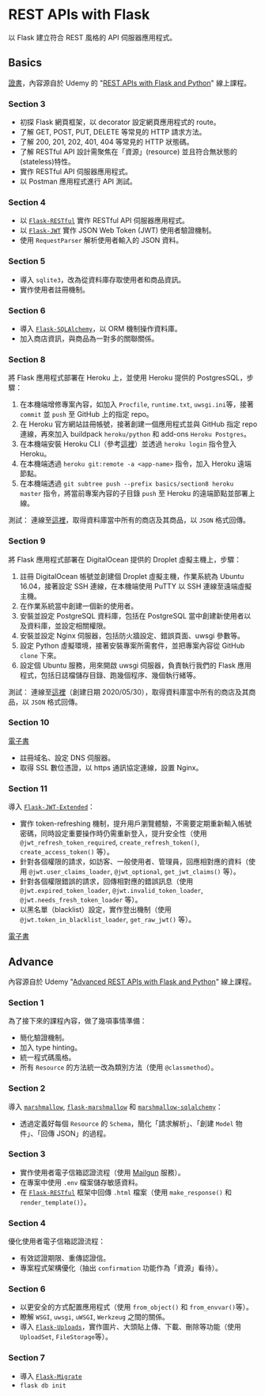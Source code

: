 # REST APIs with Flask
以 Flask 建立符合 REST 風格的 API 伺服器應用程式。

## Basics
[證書](https://www.udemy.com/certificate/UC-7fddb0fd-9c04-4579-86f5-7b9dda42f9b3/)，內容源自於 Udemy 的 "[REST APIs with Flask and Python](https://www.udemy.com/course/rest-api-flask-and-python/)" 線上課程。

### Section 3
- 初探 Flask 網頁框架，以 decorator 設定網頁應用程式的 route。
- 了解 GET, POST, PUT, DELETE 等常見的 HTTP 請求方法。
- 了解 200, 201, 202, 401, 404 等常見的 HTTP 狀態碼。
- 了解 RESTful API 設計需聚焦在「資源」(resource) 並且符合無狀態的(stateless)特性。
- 實作 RESTful API 伺服器應用程式。
- 以 Postman 應用程式進行 API 測試。

### Section 4
- 以 [`Flask-RESTful`](https://pypi.org/project/Flask-RESTful/) 實作 RESTful API 伺服器應用程式。
- 以 [`Flask-JWT`](https://pypi.org/project/Flask-JWT/) 實作 JSON Web Token (JWT) 使用者驗證機制。
- 使用 `RequestParser` 解析使用者輸入的 JSON 資料。

### Section 5
- 導入 `sqlite3`，改為從資料庫存取使用者和商品資訊。
- 實作使用者註冊機制。

### Section 6
- 導入 [`Flask-SQLAlchemy`](https://pypi.org/project/flask-sqlalchemy/)，以 ORM 機制操作資料庫。
- 加入商店資訊，與商品為一對多的關聯關係。

### Section 8
將 Flask 應用程式部署在 Heroku 上，並使用 Heroku 提供的 PostgresSQL，步驟：
1. 在本機端增修專案內容，如加入 `Procfile`, `runtime.txt`, `uwsgi.ini`等，接著 `commit` 並 `push` 至 GitHub 上的指定 repo。
2. 在 Heroku 官方網站註冊帳號，接著創建一個應用程式並與 GitHub 指定 repo 連線，再來加入 buildpack `heroku/python` 和 add-ons `Heroku Postgres`。
3. 在本機端安裝 Heroku CLI（參考[這裡](https://devcenter.heroku.com/articles/heroku-cli)）並透過 `heroku login` 指令登入 Heroku。
4. 在本機端透過 `heroku git:remote -a <app-name>` 指令，加入 Heroku 遠端節點。
5. 在本機端透過 `git subtree push --prefix basics/section8 heroku master` 指令，將當前專案內容的子目錄 `push` 至 Heroku 的遠端節點並部署上線。

測試：
連線至[這裡](http://rest-apis-with-flask.herokuapp.com/stores)，取得資料庫當中所有的商店及其商品，以 `JSON` 格式回傳。

### Section 9
將 Flask 應用程式部署在 DigitalOcean 提供的 Droplet 虛擬主機上，步驟：
1. 註冊 DigitalOcean 帳號並創建個 Droplet 虛擬主機，作業系統為 Ubuntu 16.04，接著設定 SSH 連線，在本機端使用 PuTTY 以 SSH 連線至遠端虛擬主機。
2. 在作業系統當中創建一個新的使用者。
3. 安裝並設定 PostgreSQL 資料庫，包括在 PostgreSQL 當中創建新使用者以及資料庫，並設定相關權限。
4. 安裝並設定 Nginx 伺服器，包括防火牆設定、錯誤頁面、uwsgi 參數等。
5. 設定 Python 虛擬環境，接著安裝專案所需套件，並把專案內容從 GitHub `clone` 下來。
6. 設定個 Ubuntu 服務，用來開啟 uwsgi 伺服器，負責執行我們的 Flask 應用程式，包括日誌檔儲存目錄、跑幾個程序、幾個執行緒等。

測試：
連線至[這裡](http://64.225.122.125/stores)（創建日期 2020/05/30），取得資料庫當中所有的商店及其商品，以 `JSON` 格式回傳。

### Section 10
[電子書](https://school-of-code.gitbooks.io/rest-apis-with-flask-and-python/content/domains-and-https/what-is-a-domain.html)
- 註冊域名、設定 DNS 伺服器。
- 取得 SSL 數位憑證，以 https 通訊協定連線，設置 Nginx。

### Section 11
導入 [`Flask-JWT-Extended`](https://pypi.org/project/Flask-JWT-Extended/)：
- 實作 token-refreshing 機制，提升用戶瀏覽體驗，不需要定期重新輸入帳號密碼，同時設定重要操作時仍需重新登入，提升安全性（使用 `@jwt_refresh_token_required`, `create_refresh_token()`, `create_access_token()` 等）。
- 針對各個權限的請求，如訪客、一般使用者、管理員，回應相對應的資料（使用 `@jwt.user_claims_loader`, `@jwt_optional`, `get_jwt_claims()` 等）。
- 針對各個權限錯誤的請求，回傳相對應的錯誤訊息（使用 `@jwt.expired_token_loader`, `@jwt.invalid_token_loader`, `@jwt.needs_fresh_token_loader` 等）。
- 以黑名單（blacklist）設定，實作登出機制（使用 `@jwt.token_in_blacklist_loader`, `get_raw_jwt()` 等）。

[電子書](https://arac.tecladocode.com/)


## Advance
內容源自於 Udemy "[Advanced REST APIs with Flask and Python](https://www.udemy.com/course/advanced-rest-apis-flask-python)" 線上課程。

### Section 1
為了接下來的課程內容，做了幾項事情準備：
- 簡化驗證機制。
- 加入 type hinting。
- 統一程式碼風格。
- 所有 `Resource` 的方法統一改為類別方法（使用 `@classmethod`）。

### Section 2
導入 [`marshmallow`](https://pypi.org/project/marshmallow/), [`flask-marshmallow`](https://pypi.org/project/flask-marshmallow/) 和 [`marshmallow-sqlalchemy`](https://pypi.org/project/marshmallow-sqlalchemy/)：
- 透過定義好每個 `Resource` 的 `Schema`，簡化「請求解析」、「創建 `Model` 物件」、「回傳 JSON」的過程。

### Section 3
- 實作使用者電子信箱認證流程（使用 [Mailgun](https://www.mailgun.com/) 服務）。
- 在專案中使用 `.env` 檔案儲存敏感資料。
- 在 [`Flask-RESTful`](https://pypi.org/project/Flask-RESTful/) 框架中回傳 `.html` 檔案（使用 `make_response()` 和 `render_template()`）。

### Section 4
優化使用者電子信箱認證流程：
- 有效認證期限、重傳認證信。
- 專案程式架構優化（抽出 `confirmation` 功能作為「資源」看待）。

### Section 6
- 以更安全的方式配置應用程式（使用 `from_object()` 和 `from_envvar()`等）。
- 瞭解 `WSGI`, `uwsgi`, `uWSGI`, `Werkzeug` 之間的關係。
- 導入 [`Flask-Uploads`](https://pypi.org/project/Flask-Uploads/)，實作圖片、大頭貼上傳、下載、刪除等功能（使用 `UploadSet`, `FileStorage`等）。

### Section 7
- 導入 [`Flask-Migrate`](https://pypi.org/project/Flask-Migrate/)
- `flask db init`
